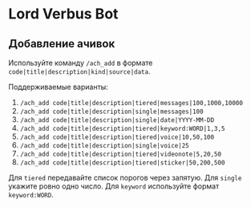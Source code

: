# Lord Verbus Bot

## Добавление ачивок

Используйте команду `/ach_add` в формате `code|title|description|kind|source|data`.

Поддерживаемые варианты:

1. `/ach_add code|title|description|tiered|messages|100,1000,10000`
2. `/ach_add code|title|description|single|messages|100`
3. `/ach_add code|title|description|single|date|YYYY-MM-DD`
4. `/ach_add code|title|description|tiered|keyword:WORD|1,3,5`
5. `/ach_add code|title|description|tiered|voice|10,50,100`
6. `/ach_add code|title|description|single|voice|25`
7. `/ach_add code|title|description|tiered|videonote|5,20,50`
8. `/ach_add code|title|description|tiered|sticker|50,200,500`

Для `tiered` передавайте список порогов через запятую. Для `single` укажите ровно одно число. Для `keyword` используйте формат `keyword:WORD`.
